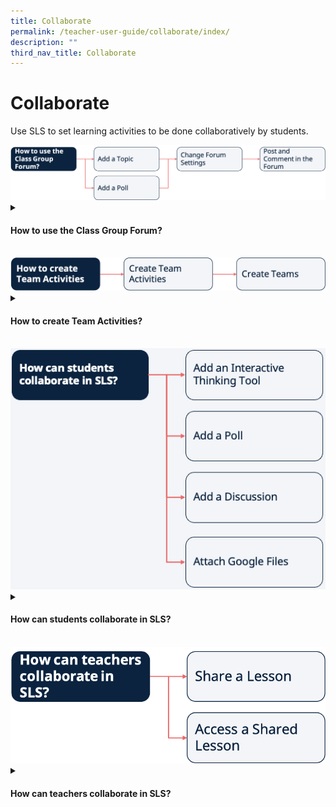 ```yaml
---
title: Collaborate
permalink: /teacher-user-guide/collaborate/index/
description: ""
third_nav_title: Collaborate
---
```

<h1>Collaborate</h1>
<p>Use SLS to set learning activities to be done collaboratively by students.</p>

<img src="/images/2Teacher/Flow-Collaborate1.png">
<details>
 <summary><h4>How to use the Class Group Forum?</h4></summary>
<ul>
    <li><a target="_blank" href="#">About the Forum</a></li>
    <li><a target="_blank" href="#">(1a) Add a Topic (New)</a></li>
    <li><a target="_blank" href="#">(1b) Add a Poll</a></li>
    <li><a target="_blank" href="#">(2) Change Forum Settings</a></li>
    <li><a target="_blank" href="#">(3) Post and Comment in the Forum</a></li>
  </ul>
</details>

<br>
<img src="/images/2Teacher/Flow-Collaborate2.png">
<details>
 <summary><h4>How to create Team Activities?</h4></summary>
 <ul>
    <li><a target="_blank" href="#">(1) Create Team Activities (New)</a></li>
    <li><a target="_blank" href="#">(2) Create Teams</a></li>
  </ul>
</details>
<br>
<img src="/images/2Teacher/Flow-Collaborate3.png">
<details>
 <summary><h4>How can students collaborate in SLS?</h4></summary>
<ul>
    <li><a target="_blank" href="#">Add an Interactive Thinking Tool</a></li>
    <li><a target="_blank" href="#">Add a Poll</a></li>
    <li><a target="_blank" href="#">Add a Discussion (New)</a></li>
    <li><a target="_blank" href="#">Attach Google Files</a></li>
  </ul>
</details>
<br>
<img src="/images/2Teacher/Flow-Collaborate4.png">
<details>
 <summary><h4>How can teachers collaborate in SLS?</h4></summary>
<ul>
    <li><a target="_blank" href="#">Share a Lesson</a></li>
    <li><a target="_blank" href="#">Access a Shared Lesson</a></li>
  </ul>
</details>